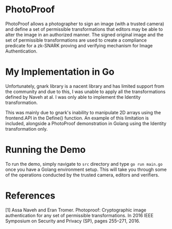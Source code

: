 # PhotoProof 

PhotoProof allows a photographer to sign an image (with a trusted camera) and define a set of permissible transformations that editors may be able to alter the image in an authorized manner. The signed original image and the set of permissible transformations are used to create a compliance predicate for a zk-SNARK proving and verifying mechanism for Image Authentication.

# My Implementation in Go
Unfortunately, gnark library is a nacent library and has limited support from the community and due to this, I was unable to apply all the transformations defined by Naveh at al. I was only able to implement the Identity transformation.

This was mainly due to gnark's inability to manipulate 2D arrays using the frontend.API in the Define() function. An example of this limitation is included, alongside a PhotoProof demonstration in Golang using the Identity transformation only.

# Running the Demo
To run the demo, simply navigate to `src` directory and type `go run main.go` once you have a Golang environment setup. This will take you through some of the operations conducted by the trusted camera, editors and verifiers.

# References

[1] Assa Naveh and Eran Tromer. Photoproof: Cryptographic image authentication for any set of permissible transformations. In 2016 IEEE Symposium on Security and Privacy (SP), pages 255–271, 2016.